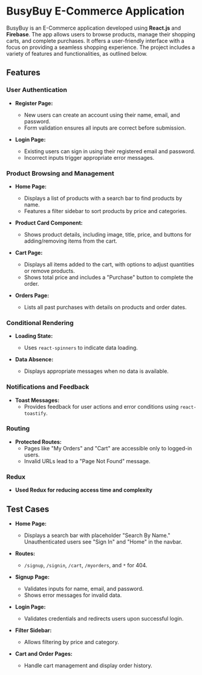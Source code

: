 # BusyBuy E-Commerce Application

BusyBuy is an E-Commerce application developed using **React.js** and **Firebase**. The app allows users to browse products, manage their shopping carts, and complete purchases. It offers a user-friendly interface with a focus on providing a seamless shopping experience. The project includes a variety of features and functionalities, as outlined below.

## Features

### User Authentication

- **Register Page:** 
  - New users can create an account using their name, email, and password. 
  - Form validation ensures all inputs are correct before submission.

- **Login Page:** 
  - Existing users can sign in using their registered email and password.
  - Incorrect inputs trigger appropriate error messages.

### Product Browsing and Management

- **Home Page:** 
  - Displays a list of products with a search bar to find products by name.
  - Features a filter sidebar to sort products by price and categories.

- **Product Card Component:** 
  - Shows product details, including image, title, price, and buttons for adding/removing items from the cart.

- **Cart Page:** 
  - Displays all items added to the cart, with options to adjust quantities or remove products.
  - Shows total price and includes a "Purchase" button to complete the order.

- **Orders Page:** 
  - Lists all past purchases with details on products and order dates.

### Conditional Rendering

- **Loading State:** 
  - Uses `react-spinners` to indicate data loading.

- **Data Absence:** 
  - Displays appropriate messages when no data is available.

### Notifications and Feedback

- **Toast Messages:** 
  - Provides feedback for user actions and error conditions using `react-toastify`.

### Routing

- **Protected Routes:** 
  - Pages like "My Orders" and "Cart" are accessible only to logged-in users.
  - Invalid URLs lead to a "Page Not Found" message.

### Redux
- **Used Redux for reducing access time and complexity**

## Test Cases

- **Home Page:** 
  - Displays a search bar with placeholder "Search By Name." Unauthenticated users see "Sign In" and "Home" in the navbar.

- **Routes:** 
  - `/signup`, `/signin`, `/cart`, `/myorders`, and `*` for 404.

- **Signup Page:** 
  - Validates inputs for name, email, and password. 
  - Shows error messages for invalid data.

- **Login Page:** 
  - Validates credentials and redirects users upon successful login.

- **Filter Sidebar:** 
  - Allows filtering by price and category.

- **Cart and Order Pages:** 
  - Handle cart management and display order history.

